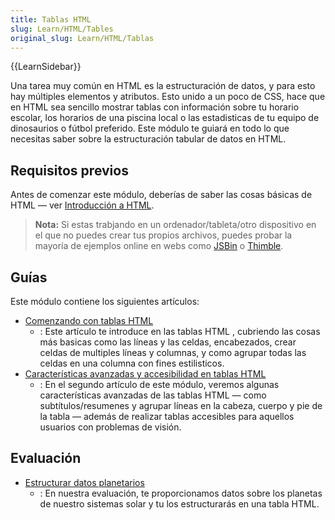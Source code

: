 ```yaml
---
title: Tablas HTML
slug: Learn/HTML/Tables
original_slug: Learn/HTML/Tablas
---
```


{{LearnSidebar}}

Una tarea muy común en HTML es la estructuración de datos, y para esto hay múltiples elementos y atributos. Esto unido a un poco de CSS, hace que en HTML sea sencillo mostrar tablas con información sobre tu horario escolar, los horarios de una piscina local o las estadisticas de tu equipo de dinosaurios o fútbol preferido. Este módulo te guiará en todo lo que necesitas saber sobre la estructuración tabular de datos en HTML.

## Requisitos previos

Antes de comenzar este módulo, deberías de saber las cosas básicas de HTML — ver [Introducción a HTML](/es/docs/Learn/HTML/Introduccion_a_HTML).

> **Nota:** Si estas trabjando en un ordenador/tableta/otro dispositivo en el que no puedes crear tus propios archivos, puedes probar la mayoría de ejemplos online en webs como [JSBin](http://jsbin.com/) o [Thimble](https://thimble.mozilla.org/).

## Guías

Este módulo contiene los siguientes artículos:

- [Comenzando con tablas HTML](/es/docs/Learn/HTML/Tables/Basics)
  - : Este artículo te introduce en las tablas HTML , cubriendo las cosas más basicas como las líneas y las celdas, encabezados, crear celdas de multiples líneas y columnas, y como agrupar todas las celdas en una columna con fines estilisticos.
- [Características avanzadas y accesibilidad en tablas HTML](/es/docs/Learn/HTML/Tables/Advanced)
  - : En el segundo artículo de este módulo, veremos algunas características avanzadas de las tablas HTML — como subtítulos/resumenes y agrupar líneas en la cabeza, cuerpo y pie de la tabla — además de realizar tablas accesibles para aquellos usuarios con problemas de visión.

## Evaluación

- [Estructurar datos planetarios](/es/docs/Learn/HTML/Tables/Structuring_planet_data)
  - : En nuestra evaluación, te proporcionamos datos sobre los planetas de nuestro sistemas solar y tu los estructurarás en una tabla HTML.
